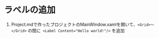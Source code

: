 # ラベルの追加

1. Project.mdで作ったプロジェクトのMainWindow.xamlを開いて、```<Grid>〜</Grid>``` の間に```
<Label Content="Hello world!"/>``` を追加<br/>